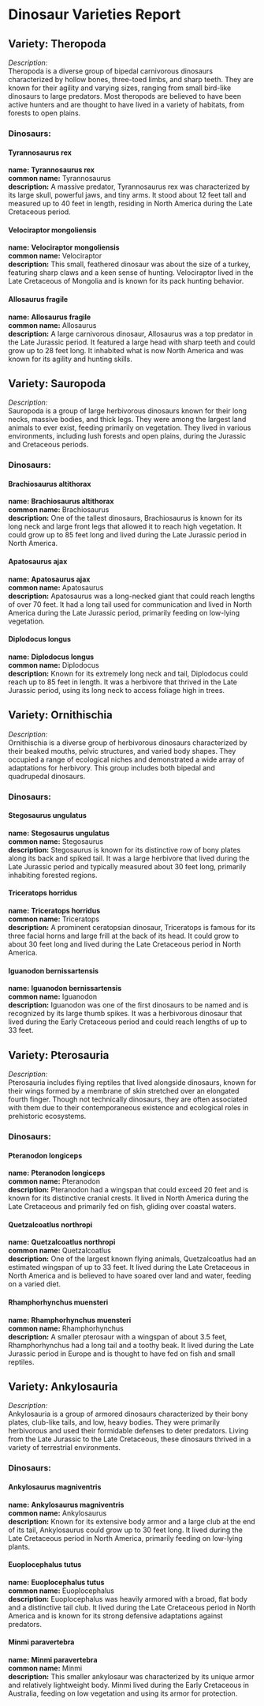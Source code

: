 # Dinosaur Varieties Report

## Variety: Theropoda
*Description:*  
Theropoda is a diverse group of bipedal carnivorous dinosaurs characterized by hollow bones, three-toed limbs, and sharp teeth. They are known for their agility and varying sizes, ranging from small bird-like dinosaurs to large predators. Most theropods are believed to have been active hunters and are thought to have lived in a variety of habitats, from forests to open plains.

### Dinosaurs:

#### Tyrannosaurus rex

**name:** **Tyrannosaurus rex**  
**common name:** Tyrannosaurus  
**description:** A massive predator, Tyrannosaurus rex was characterized by its large skull, powerful jaws, and tiny arms. It stood about 12 feet tall and measured up to 40 feet in length, residing in North America during the Late Cretaceous period.

#### Velociraptor mongoliensis

**name:** **Velociraptor mongoliensis**  
**common name:** Velociraptor  
**description:** This small, feathered dinosaur was about the size of a turkey, featuring sharp claws and a keen sense of hunting. Velociraptor lived in the Late Cretaceous of Mongolia and is known for its pack hunting behavior.

#### Allosaurus fragile

**name:** **Allosaurus fragile**  
**common name:** Allosaurus  
**description:** A large carnivorous dinosaur, Allosaurus was a top predator in the Late Jurassic period. It featured a large head with sharp teeth and could grow up to 28 feet long. It inhabited what is now North America and was known for its agility and hunting skills.

<!-- SPLIT -->

## Variety: Sauropoda
*Description:*  
Sauropoda is a group of large herbivorous dinosaurs known for their long necks, massive bodies, and thick legs. They were among the largest land animals to ever exist, feeding primarily on vegetation. They lived in various environments, including lush forests and open plains, during the Jurassic and Cretaceous periods.

### Dinosaurs:

#### Brachiosaurus altithorax

**name:** **Brachiosaurus altithorax**  
**common name:** Brachiosaurus  
**description:** One of the tallest dinosaurs, Brachiosaurus is known for its long neck and large front legs that allowed it to reach high vegetation. It could grow up to 85 feet long and lived during the Late Jurassic period in North America.

#### Apatosaurus ajax

**name:** **Apatosaurus ajax**  
**common name:** Apatosaurus  
**description:** Apatosaurus was a long-necked giant that could reach lengths of over 70 feet. It had a long tail used for communication and lived in North America during the Late Jurassic period, primarily feeding on low-lying vegetation.

#### Diplodocus longus

**name:** **Diplodocus longus**  
**common name:** Diplodocus  
**description:** Known for its extremely long neck and tail, Diplodocus could reach up to 85 feet in length. It was a herbivore that thrived in the Late Jurassic period, using its long neck to access foliage high in trees.

<!-- SPLIT -->

## Variety: Ornithischia
*Description:*  
Ornithischia is a diverse group of herbivorous dinosaurs characterized by their beaked mouths, pelvic structures, and varied body shapes. They occupied a range of ecological niches and demonstrated a wide array of adaptations for herbivory. This group includes both bipedal and quadrupedal dinosaurs.

### Dinosaurs:

#### Stegosaurus ungulatus

**name:** **Stegosaurus ungulatus**  
**common name:** Stegosaurus  
**description:** Stegosaurus is known for its distinctive row of bony plates along its back and spiked tail. It was a large herbivore that lived during the Late Jurassic period and typically measured about 30 feet long, primarily inhabiting forested regions.

#### Triceratops horridus

**name:** **Triceratops horridus**  
**common name:** Triceratops  
**description:** A prominent ceratopsian dinosaur, Triceratops is famous for its three facial horns and large frill at the back of its head. It could grow to about 30 feet long and lived during the Late Cretaceous period in North America.

#### Iguanodon bernissartensis

**name:** **Iguanodon bernissartensis**  
**common name:** Iguanodon  
**description:** Iguanodon was one of the first dinosaurs to be named and is recognized by its large thumb spikes. It was a herbivorous dinosaur that lived during the Early Cretaceous period and could reach lengths of up to 33 feet.

<!-- SPLIT -->

## Variety: Pterosauria
*Description:*  
Pterosauria includes flying reptiles that lived alongside dinosaurs, known for their wings formed by a membrane of skin stretched over an elongated fourth finger. Though not technically dinosaurs, they are often associated with them due to their contemporaneous existence and ecological roles in prehistoric ecosystems.

### Dinosaurs:

#### Pteranodon longiceps

**name:** **Pteranodon longiceps**  
**common name:** Pteranodon  
**description:** Pteranodon had a wingspan that could exceed 20 feet and is known for its distinctive cranial crests. It lived in North America during the Late Cretaceous and primarily fed on fish, gliding over coastal waters.

#### Quetzalcoatlus northropi

**name:** **Quetzalcoatlus northropi**  
**common name:** Quetzalcoatlus  
**description:** One of the largest known flying animals, Quetzalcoatlus had an estimated wingspan of up to 33 feet. It lived during the Late Cretaceous in North America and is believed to have soared over land and water, feeding on a varied diet.

#### Rhamphorhynchus muensteri

**name:** **Rhamphorhynchus muensteri**  
**common name:** Rhamphorhynchus  
**description:** A smaller pterosaur with a wingspan of about 3.5 feet, Rhamphorhynchus had a long tail and a toothy beak. It lived during the Late Jurassic period in Europe and is thought to have fed on fish and small reptiles.

<!-- SPLIT -->

## Variety: Ankylosauria
*Description:*  
Ankylosauria is a group of armored dinosaurs characterized by their bony plates, club-like tails, and low, heavy bodies. They were primarily herbivorous and used their formidable defenses to deter predators. Living from the Late Jurassic to the Late Cretaceous, these dinosaurs thrived in a variety of terrestrial environments.

### Dinosaurs:

#### Ankylosaurus magniventris

**name:** **Ankylosaurus magniventris**  
**common name:** Ankylosaurus  
**description:** Known for its extensive body armor and a large club at the end of its tail, Ankylosaurus could grow up to 30 feet long. It lived during the Late Cretaceous period in North America, primarily feeding on low-lying plants.

#### Euoplocephalus tutus

**name:** **Euoplocephalus tutus**  
**common name:** Euoplocephalus  
**description:** Euoplocephalus was heavily armored with a broad, flat body and a distinctive tail club. It lived during the Late Cretaceous period in North America and is known for its strong defensive adaptations against predators.

#### Minmi paravertebra

**name:** **Minmi paravertebra**  
**common name:** Minmi  
**description:** This smaller ankylosaur was characterized by its unique armor and relatively lightweight body. Minmi lived during the Early Cretaceous in Australia, feeding on low vegetation and using its armor for protection.